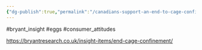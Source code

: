 ```yaml
---
{"dg-publish":true,"permalink":"/canadians-support-an-end-to-cage-confinement-for-egg-laying-hens/","created":"2025-10-23T17:42:41.393+01:00","updated":"2025-10-23T18:06:08.595+01:00"}
---
```


#bryant_insight #eggs #consumer_attitudes 

https://bryantresearch.co.uk/insight-items/end-cage-confinement/